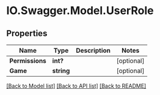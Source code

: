 # IO.Swagger.Model.UserRole
## Properties

Name | Type | Description | Notes
------------ | ------------- | ------------- | -------------
**Permissions** | **int?** |  | [optional] 
**Game** | **string** |  | [optional] 

[[Back to Model list]](../README.md#documentation-for-models) [[Back to API list]](../README.md#documentation-for-api-endpoints) [[Back to README]](../README.md)

